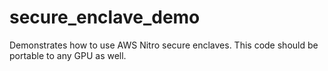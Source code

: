 # secure_enclave_demo
Demonstrates how to use AWS Nitro secure enclaves. This code should be portable to any GPU as well.
